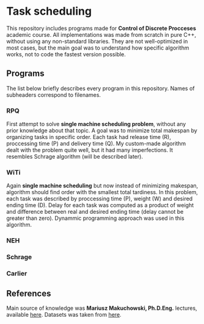 # Task scheduling
This repository includes programs made for **Control of Discrete Procceses** academic course. All implementations was made from scratch in pure C++, without using any non-standard libraries. They are not well-optimized in most cases, but the main goal was to understand how specific algorithm works, not to code the fastest version possible.

## Programs
The list below briefly describes every program in this repository. Names of subheaders correspond to filenames.

### RPQ
First attempt to solve **single machine scheduling problem**, without any prior knowledge about that topic. A goal was to minimize total makespan by organizing tasks in specific order. Each task had release time (R), proccessing time (P) and delivery time (Q). My custom-made algorithm dealt with the problem quite well, but it had many imperfections. It resembles Schrage algorithm (will be described later).

### WiTi
Again **single machine scheduling** but now instead of minimizing makespan, algorithm should find order with the smallest total tardiness. In this problem, each task was described by proccessing time (P), weight (W) and desired ending time (D). Delay for each task was computed as a product of weight and difference between real and desired ending time (delay cannot be greater than zero). Dynammic programming approach was used in this algorithm.

### NEH

### Schrage

### Carlier

## References
Main source of knowledge was **Mariusz Makuchowski, Ph.D.Eng.** lectures, available [here](http://mariusz.makuchowski.staff.iiar.pwr.wroc.pl/download/courses/sterowanie.procesami.dyskretnymi/wyk.slajdy/).
Datasets was taken from [here](http://mariusz.makuchowski.staff.iiar.pwr.wroc.pl/download/courses/sterowanie.procesami.dyskretnymi/lab.instrukcje/).
